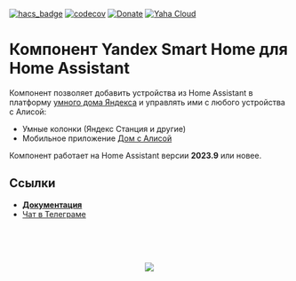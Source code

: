 [![hacs_badge](https://img.shields.io/badge/HACS-Default-orange.svg)](https://github.com/hacs/integration)
[![codecov](https://codecov.io/gh/dext0r/yandex_smart_home/branch/dev/graph/badge.svg?token=5ET7CQ3JTB)](https://codecov.io/gh/dext0r/yandex_smart_home)
[![Donate](https://img.shields.io/badge/donate-Tinkoff-FFDD2D.svg)](https://www.tinkoff.ru/rm/sorokin.artem84/BVKT312096/)
[![Yaha Cloud](https://img.shields.io/badge/-Yaha%20Cloud-0d83bb.svg)](https://dialogs.yandex.ru/store/skills/cef326b2-home-assistant)

# Компонент Yandex Smart Home для Home Assistant

Компонент позволяет добавить устройства из Home Assistant в платформу [умного дома Яндекса](https://yandex.ru/dev/dialogs/smart-home)
и управлять ими с любого устройства с Алисой:

* Умные колонки (Яндекс Станция и другие)
* Мобильное приложение [Дом с Алисой](https://ya.cc/iot_app)

Компонент работает на Home Assistant версии **2023.9** или новее.

## Ссылки

* [**Документация**](https://docs.yaha-cloud.ru/v0.6.x/)
* [Чат в Телеграме](https://t.me/yandex_smart_home)

<br><br><br>
<p align="center">
  <a href="https://docs.yaha-cloud.ru"><img src="https://docs.yaha-cloud.ru/v0.6.x/assets/images/ha2ysh.png"></a>
</p>
